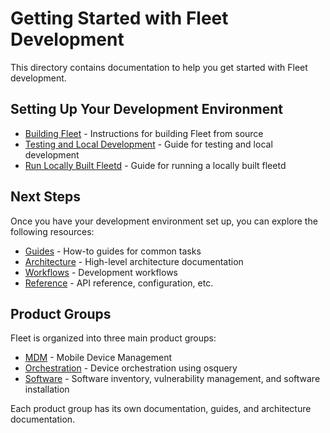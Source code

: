 # Getting Started with Fleet Development

This directory contains documentation to help you get started with Fleet development.

## Setting Up Your Development Environment

- [Building Fleet](building-fleet.md) - Instructions for building Fleet from source
- [Testing and Local Development](testing-and-local-development.md) - Guide for testing and local development
- [Run Locally Built Fleetd](run-locally-built-fleetd.md) - Guide for running a locally built fleetd

## Next Steps

Once you have your development environment set up, you can explore the following resources:

- [Guides](../guides/README.md) - How-to guides for common tasks
- [Architecture](../architecture/README.md) - High-level architecture documentation
- [Workflows](../workflows/README.md) - Development workflows
- [Reference](../reference/README.md) - API reference, configuration, etc.

## Product Groups

Fleet is organized into three main product groups:

- [MDM](../product-groups/mdm/README.md) - Mobile Device Management
- [Orchestration](../product-groups/orchestration/README.md) - Device orchestration using osquery
- [Software](../product-groups/software/README.md) - Software inventory, vulnerability management, and software installation

Each product group has its own documentation, guides, and architecture documentation.